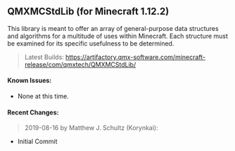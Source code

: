## QMXMCStdLib (for Minecraft 1.12.2)

This library is meant to offer an array of general-purpose data structures and algorithms for a multitude of uses within Minecraft. Each structure must be examined for its specific usefulness to be determined.

>Latest Builds: https://artifactory.qmx-software.com/minecraft-release/com/qmxtech/QMXMCStdLib/<br>

#### Known Issues:

* None at this time.

#### Recent Changes:

>2019-08-16 by Matthew J. Schultz (Korynkai):

* Initial Commit
